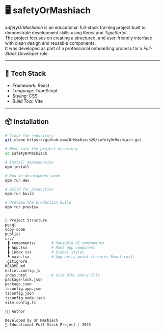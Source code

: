 # 🖥️ safetyOrMashiach

*safetyOrMashiach* is an educational full-stack training project built to demonstrate development skills using *React* and *TypeScript*.  
The project focuses on creating a structured, and user-friendly interface with clean design and reusable components.  
It was developed as part of a professional onboarding process for a *Full-Stack Developer* role.

---

## 🚀 Tech Stack
- *Framework:* React  
- *Language:* TypeScript  
- *Styling:* CSS  
- *Build Tool:* Vite  

---

## 📦 Installation

```bash
# Clone the repository
git clone https://github.com/OrMashiach25/safetyOrMashiach.git

# Move into the project directory
cd safetyOrMashiach

# Install dependencies
npm install

# Run in development mode
npm run dev

# Build for production
npm run build

# Preview the production build
npm run preview


📁 Project Structure
pgsql
Copy code
public/
src/
 ┣ components/       # Reusable UI components
 ┣ App.tsx           # Root app component
 ┣ index.css         # Global styles
 ┗ main.tsx          # App entry point (creates React root)
.gitignore
README.md
eslint.config.js
index.html           # Vite HTML entry file
package-lock.json
package.json
tsconfig.app.json
tsconfig.json
tsconfig.node.json
vite.config.ts

👨‍💻 Author

Developed by Or Mashiach
📍 Educational Full-Stack Project | 2025
